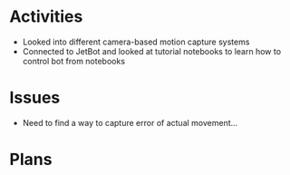 # Activities

* Looked into different camera-based motion capture systems
* Connected to JetBot and looked at tutorial notebooks to learn how to control bot from notebooks

# Issues
* Need to find a way to capture error of actual movement...

# Plans

